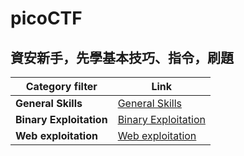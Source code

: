 # picoCTF
資安新手，先學基本技巧、指令，刷題
------
| Category filter | Link |
| ----- | -------- |
|**General Skills**|[General Skills](https://play.picoctf.org/practice?category=5&page=1)|
|**Binary Exploitation**|[Binary Exploitation](https://play.picoctf.org/practice?category=6&page=1)|
|**Web exploitation**|[Web exploitation](https://play.picoctf.org/practice?category=1&page=1)
